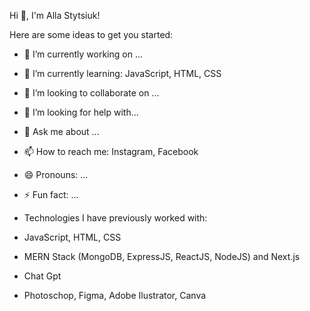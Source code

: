 Hi  👋, I'm Alla Stytsiuk!



Here are some ideas to get you started:

- 🔭 I’m currently working on ...
- 🌱 I’m currently learning: JavaScript, HTML, CSS
- 👯 I’m looking to collaborate on ...
- 🤔 I’m looking for help with...
- 💬 Ask me about ...
- 📫 How to reach me: Instagram, Facebook
- 😄 Pronouns: ...
- ⚡ Fun fact: ...
- 
  Technologies I have previously worked with:

- JavaScript, HTML, CSS
- MERN Stack (MongoDB, ExpressJS, ReactJS, NodeJS) and Next.js
- Chat Gpt
- Photoschop, Figma, Adobe Ilustrator, Canva








